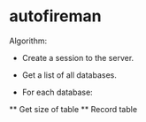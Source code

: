 # autofireman

Algorithm:

* Create a session to the server.

* Get a list of all databases.

* For each database:

** Get size of table
** Record table
